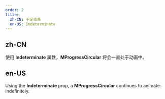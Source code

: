 ```yaml
---
order: 2
title:
  zh-CN: 不定线条
  en-US: Indeterminate
---
```


## zh-CN

使用 **Indeterminate** 属性，**MProgressCircular** 将会一直处于动画中。

## en-US

Using the **Indeterminate** prop, a **MProgressCircular** continues to animate indefinitely.
